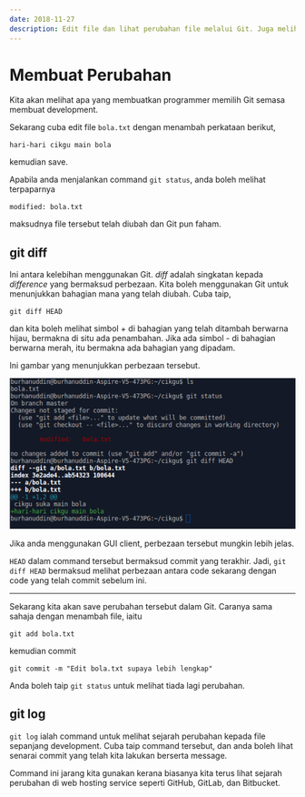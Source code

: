 ```yaml
---
date: 2018-11-27
description: Edit file dan lihat perubahan file melalui Git. Juga melihat command untuk menyenaraikan sejarah perubahan tersebut.
---
```


# Membuat Perubahan

Kita akan melihat apa yang membuatkan programmer memilih Git semasa membuat
development.

Sekarang cuba edit file `bola.txt` dengan menambah perkataan berikut,

```
hari-hari cikgu main bola
```

kemudian save.

Apabila anda menjalankan command `git status`, anda boleh melihat terpaparnya

```
modified: bola.txt
```

maksudnya file tersebut telah diubah dan Git pun faham.

## git diff

Ini antara kelebihan menggunakan Git. *diff* adalah singkatan kepada
*difference* yang bermaksud perbezaan. Kita boleh menggunakan Git untuk
menunjukkan bahagian mana yang telah diubah. Cuba taip,

```
git diff HEAD
```

dan kita boleh melihat simbol + di bahagian yang telah ditambah berwarna hijau,
bermakna di situ ada penambahan. Jika ada simbol - di bahagian berwarna merah,
itu bermakna ada bahagian yang dipadam.

Ini gambar yang menunjukkan perbezaan tersebut.

![Gambar git diff](img/git_diff.png)

Jika anda menggunakan GUI client, perbezaan tersebut mungkin lebih jelas.

`HEAD` dalam command tersebut bermaksud commit yang terakhir. Jadi, `git diff
HEAD` bermaksud melihat perbezaan antara code sekarang dengan code yang telah
commit sebelum ini.

----

Sekarang kita akan save perubahan tersebut dalam Git. Caranya sama sahaja dengan
menambah file, iaitu

```
git add bola.txt
```

kemudian commit

```
git commit -m "Edit bola.txt supaya lebih lengkap"
```

Anda boleh taip `git status` untuk melihat tiada lagi perubahan.

## git log

`git log` ialah command untuk melihat sejarah perubahan kepada file sepanjang
development. Cuba taip command tersebut, dan anda boleh lihat senarai commit
yang telah kita lakukan berserta message.

Command ini jarang kita gunakan kerana biasanya kita terus lihat sejarah
perubahan di web hosting service seperti GitHub, GitLab, dan Bitbucket.
